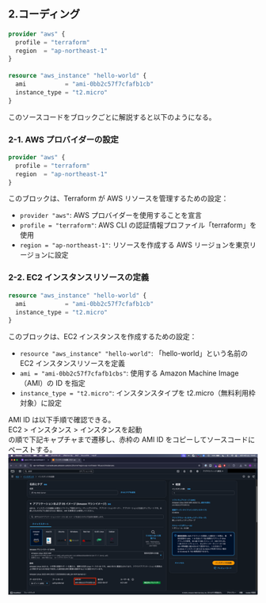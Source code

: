 ## 2.コーディング

```hcl:main.tf
provider "aws" {
  profile = "terraform"
  region  = "ap-northeast-1"
}

resource "aws_instance" "hello-world" {
  ami           = "ami-0bb2c57f7cfafb1cb"
  instance_type = "t2.micro"
}
```

このソースコードをブロックごとに解説すると以下のようになる。

### 2-1. AWS プロバイダーの設定

```hcl:main.tf
provider "aws" {
  profile = "terraform"
  region  = "ap-northeast-1"
}
```

このブロックは、Terraform が AWS リソースを管理するための設定：

- `provider "aws"`: AWS プロバイダーを使用することを宣言
- `profile = "terraform"`: AWS CLI の認証情報プロファイル「terraform」を使用
- `region = "ap-northeast-1"`: リソースを作成する AWS リージョンを東京リージョンに設定

### 2-2. EC2 インスタンスリソースの定義

```hcl:main.tf
resource "aws_instance" "hello-world" {
  ami           = "ami-0bb2c57f7cfafb1cb"
  instance_type = "t2.micro"
}
```

このブロックは、EC2 インスタンスを作成するための設定：

- `resource "aws_instance" "hello-world"`: 「hello-world」という名前の EC2 インスタンスリソースを定義
- `ami = "ami-0bb2c57f7cfafb1cbs"`: 使用する Amazon Machine Image（AMI）の ID を指定
- `instance_type = "t2.micro"`: インスタンスタイプを t2.micro（無料利用枠対象）に設定

AMI ID は以下手順で確認できる。  
EC2 > インスタンス > インスタンスを起動  
の順で下記キャプチャまで遷移し、赤枠の AMI ID をコピーしてソースコードにペーストする。
![amiid](/docs/2_tutorial/img/ec2_ami-id.png)
